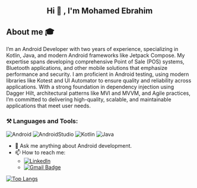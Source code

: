 <h2 align="center"> Hi 👋 , I'm Mohamed Ebrahim <br/></h2> 

## About me :mortar_board:
I’m an Android Developer with two years of experience, specializing in Kotlin, Java, and modern Android frameworks like Jetpack Compose. My expertise spans developing comprehensive Point of Sale (POS) systems, Bluetooth applications, and other mobile solutions that emphasize performance and security. I am proficient in Android testing, using modern libraries like Kotest and UI Automator to ensure quality and reliability across applications. With a strong foundation in dependency injection using Dagger Hilt, architectural patterns like MVI and MVVM, and Agile practices, I’m committed to delivering high-quality, scalable, and maintainable applications that meet user needs.
### **⚒️ Languages and Tools:**  

![Android](https://img.shields.io/badge/Android-3DDC84?style=for-the-badge&logo=android&logoColor=white&logoWidth=20&logoHeight=20&borderRadius=50)
![AndroidStudio](https://img.shields.io/badge/Android_Studio-3DDC84?style=for-the-badge&logo=android-studio&logoColor=white&logoWidth=20&logoHeight=20&borderRadius=50)
![Kotlin](https://img.shields.io/badge/Kotlin-0095D5?&style=for-the-badge&logo=kotlin&logoColor=white&logoWidth=20&logoHeight=20&borderRadius=50)
![Java](https://img.shields.io/badge/java-%23ED8B00.svg?style=for-the-badge&logo=java&logoColor=white&logoWidth=20&logoHeight=20&borderRadius=50)
- 💬 Ask me anything about Android development.
- 📫 How to reach me:
  - <a href="https://www.linkedin.com/in/mohamed-ebrahaim" target="_blank"><img src="https://img.shields.io/badge/LinkedIn-%230077B5.svg?&style=flat-square&logo=linkedin&logoColor=white" alt="LinkedIn"></a>
  - [![Gmail Badge](https://img.shields.io/badge/-Gmail-c14438?style=flat-square&logo=Gmail&logoColor=white&link=mailto:mohamedebrahem1447@gmail.com)](mailto:mohamedebrahem1447@gmail.com)

[![Top Langs](https://github-readme-stats.vercel.app/api/top-langs/?username=mohamedebrahem13&count_private=true&layout=compact&theme=onedark)](https://github.com/anuraghazra/github-readme-stats)
